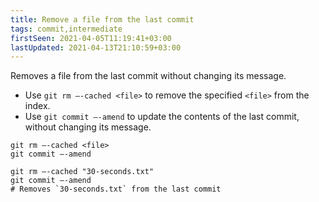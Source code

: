 ```yaml
---
title: Remove a file from the last commit
tags: commit,intermediate
firstSeen: 2021-04-05T11:19:41+03:00
lastUpdated: 2021-04-13T21:10:59+03:00
---
```


Removes a file from the last commit without changing its message.

- Use `git rm —-cached <file>` to remove the specified `<file>` from the index.
- Use `git commit —-amend` to update the contents of the last commit, without changing its message.

```shell
git rm —-cached <file>
git commit —-amend
```

```shell
git rm —-cached "30-seconds.txt"
git commit —-amend
# Removes `30-seconds.txt` from the last commit
```
